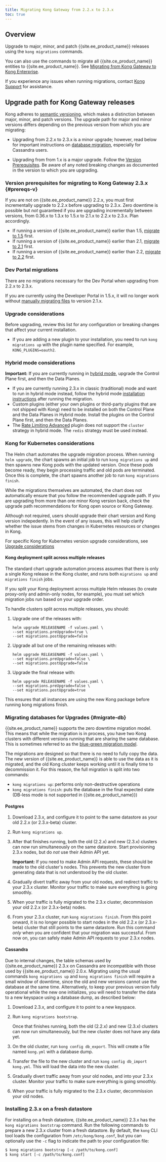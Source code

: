 ```yaml
---
title: Migrating Kong Gateway from 2.2.x to 2.3.x
toc: true
---
```


## Overview

Upgrade to major, minor, and patch {{site.ee_product_name}} releases using the
`kong migrations` commands.

You can also use the commands to migrate all {{site.ce_product_name}} entities
to {{site.ee_product_name}}. See
[Migrating from Kong Gateway to Kong Enterprise](/enterprise/2.2.x/deployment/upgrades/migrate-ce-to-ke/).

If you experience any issues when running migrations, contact
[Kong Support](https://support.konghq.com/support/s/) for assistance.

## Upgrade path for Kong Gateway releases

Kong adheres to [semantic versioning](https://semver.org/), which makes a
distinction between major, minor, and patch versions. The upgrade path
for major and minor versions differs depending on the previous version from which
you are migrating:

- Upgrading from 2.2.x to 2.3.x is a minor upgrade; however, read below for important
instructions on [database migration](#migrate-db), especially for Cassandra users.

- Upgrading from from 1.x is a major upgrade. Follow the [Version Prerequisites](#prereqs-v).
Be aware of any noted breaking changes as documented in the version to which you are upgrading.

### Version prerequisites for migrating to Kong Gateway 2.3.x {#prereqs-v}

If you are not on {{site.ee_product_name}} 2.2.x, you must first incrementally
upgrade to 2.2.x before upgrading to 2.3.x. Zero downtime is possible but _not_
guaranteed if you are upgrading incrementally between versions, from 0.36.x to 1.3.x to
1.5.x to 2.1.x to 2.2.x to 2.3.x. Plan accordingly.

* If running a version of {{site.ee_product_name}} earlier than 1.5,
  [migrate to 1.5](/enterprise/1.5.x/deployment/migrations/) first.
* If running a version of {{site.ee_product_name}} earlier than 2.1,
  [migrate to 2.1](/enterprise/2.1.x/deployment/upgrades/migrations/) first.
* If running a version of {{site.ee_product_name}} earlier than 2.2,
  [migrate to 2.2](/enterprise/2.2.x/deployment/upgrades/migrations/) first.

### Dev Portal migrations

There are no migrations necessary for the Dev Portal when upgrading from 2.2.x to
2.3.x.

If you are currently using the Developer Portal in 1.5.x, it will no longer work without
[manually migrating files](/enterprise/2.1.x/developer-portal/latest-migrations) to version 2.1.x.

### Upgrade considerations

Before upgrading, review this list for any configuration or breaking changes that
affect your current installation.

* If you are adding a new plugin to your installation, you need to run
  `kong migrations up` with the plugin name specified. For example,
  `KONG_PLUGINS=oauth2`.

### Hybrid mode considerations

<div class="alert alert-ee blue">
<strong>Important:</strong> If you are currently running in 
<a href="/enterprise/{{page.kong_version}}/deployment/hybrid-mode/">hybrid mode</a>, 
upgrade the Control Plane first, and then the Data Planes.
</div>

* If you are currently running 2.3.x in classic (traditional)
  mode and want to run in hybrid mode instead, follow the hybrid mode
  [installation instructions](/enterprise/{{page.kong_version}}/deployment/hybrid-mode-setup/)
  after running the migration.
* Custom plugins (either your own plugins or third-party plugins that are not shipped with Kong)
  need to be installed on both the Control Plane and the Data Planes in Hybrid mode. Install the
  plugins on the Control Plane first, and then the Data Planes.
* The [Rate Limiting Advanced](/hub/kong-inc/rate-limiting-advanced/) plugin does not
    support the `cluster` strategy in hybrid mode. The `redis` strategy must be used instead.

### Kong for Kubernetes considerations

The Helm chart automates the upgrade migration process. When running `helm upgrade`, 
the chart spawns an initial job to run `kong migrations up` and then spawns new 
Kong pods with the updated version. Once these pods become ready, they begin processing 
traffic and old pods are terminated. Once this is complete, the chart spawns another job 
to run `kong migrations finish`.

While the migrations themselves are automated, the chart does not automatically ensure 
that you follow the recommended upgrade path. If you are upgrading from more than one minor 
Kong version back, check the upgrade path recommendations for Kong open source or Kong Gateway.

Although not required, users should upgrade their chart version and Kong version indepedently. 
In the event of any issues, this will help clarify whether the issue stems from changes in 
Kubernetes resources or changes in Kong.


For specific Kong for Kubernetes version upgrade considerations, see 
[Upgrade considerations](https://github.com/Kong/charts/blob/main/charts/kong/UPGRADE.md)

#### Kong deployment split across multiple releases

The standard chart upgrade automation process assumes that there is only a single Kong release 
in the Kong cluster, and runs both `migrations up` and `migrations finish` jobs. 

If you split your Kong deployment across multiple Helm releases (to create proxy-only 
and admin-only nodes, for example), you must set which migration jobs run based on your 
upgrade order.

To handle clusters split across multiple releases, you should:

1. Upgrade one of the releases with:

   ```shell
   helm upgrade RELEASENAME -f values.yaml \
   --set migrations.preUpgrade=true \
   --set migrations.postUpgrade=false
   ```
2. Upgrade all but one of the remaining releases with:

   ```shell
   helm upgrade RELEASENAME -f values.yaml \
   --set migrations.preUpgrade=false \
   --set migrations.postUpgrade=false
   ```
3. Upgrade the final release with: 

   ```shell
   helm upgrade RELEASENAME -f values.yaml \
   --set migrations.preUpgrade=false \
   --set migrations.postUpgrade=true
   ```

This ensures that all instances are using the new Kong package before running kong migrations finish.

### Migrating databases for Upgrades {#migrate-db}

{{site.ee_product_name}} supports the zero downtime migration model. This means
that while the migration is in process, you have two Kong clusters with different
versions running that are sharing the same database. This is sometimes referred
to as the
[blue-green migration model](https://en.wikipedia.org/wiki/Blue-green_deployment).

The migrations are designed so that there is no need to fully copy
the data. The new version of {{site.ee_product_name}} is able to use the data as it
is migrated, and the old Kong cluster keeps working until it is finally time to
decommission it. For this reason, the full migration is split into two commands:

- `kong migrations up`: performs only non-destructive operations
- `kong migrations finish`: puts the database in the final expected state (DB-less
  mode is not supported in {{site.ee_product_name}})

#### Postgres

1. Download 2.3.x, and configure it to point to the same datastore as your old
   2.2.x (or 2.3.x-beta) cluster.
2. Run `kong migrations up`.
3. After that finishes running, both the old (2.2.x) and new (2.3.x) clusters can
   now run simultaneously on the same datastore. Start provisioning 2.3.x nodes,
   but do _not_ use their Admin API yet.

   <div class="alert alert-ee blue">
   <strong>Important:</strong> If you need to make Admin API requests,
   these should be made to the old cluster's nodes. This prevents
   the new cluster from generating data that is not understood by the old
   cluster.
   </div>

4. Gradually divert traffic away from your old nodes, and redirect traffic to
   your 2.3.x cluster. Monitor your traffic to make sure everything
   is going smoothly.
5. When your traffic is fully migrated to the 2.3.x cluster, decommission your
   old 2.2.x (or 2.3.x-beta) nodes.
6. From your 2.3.x cluster, run `kong migrations finish`. From this point onward,
   it is no longer possible to start nodes in the old 2.2.x (or 2.3.x-beta) cluster
   that still points to the same datastore. Run this command _only_ when you are
   confident that your migration was successful. From now on, you can safely make
   Admin API requests to your 2.3.x nodes.

#### Cassandra

Due to internal changes, the table schemas used by {{site.ee_product_name}} 2.3.x on Cassandra
are incompatible with those used by {{site.ee_product_name}} 2.0.x. Migrating using the usual commands
`kong migrations up` and `kong migrations finish` will require a small
window of downtime, since the old and new versions cannot use the
database at the same time. Alternatively, to keep your previous version fully
operational while the new one initializes, you will need to transfer the
data to a new keyspace using a database dump, as described below:

1. Download 2.3.x, and configure it to point to a new keyspace.

2. Run `kong migrations bootstrap`.

   Once that finishes running, both the old (2.2.x) and new (2.3.x)
   clusters can now run simultaneously, but the new cluster does not
   have any data yet.
3. On the old cluster, run `kong config db_export`. This will create
   a file named `kong.yml` with a database dump.
4. Transfer the file to the new cluster and run
   `kong config db_import kong.yml`. This will load the data into the new cluster.
5. Gradually divert traffic away from your old nodes, and into
   your 2.3.x cluster. Monitor your traffic to make sure everything
   is going smoothly.
6. When your traffic is fully migrated to the 2.3.x cluster,
   decommission your old nodes.

### Installing 2.3.x on a fresh datastore

For installing on a fresh datastore, {{site.ee_product_name}} 2.3.x has the
`kong migrations bootstrap` command. Run the following commands to
prepare a new 2.3.x cluster from a fresh datastore. By default, the `kong` CLI tool
loads the configuration from `/etc/kong/kong.conf`, but you can optionally use
the `-c` flag to indicate the path to your configuration file:

```bash
$ kong migrations bootstrap [-c /path/to/kong.conf]
$ kong start [-c /path/to/kong.conf]
```
